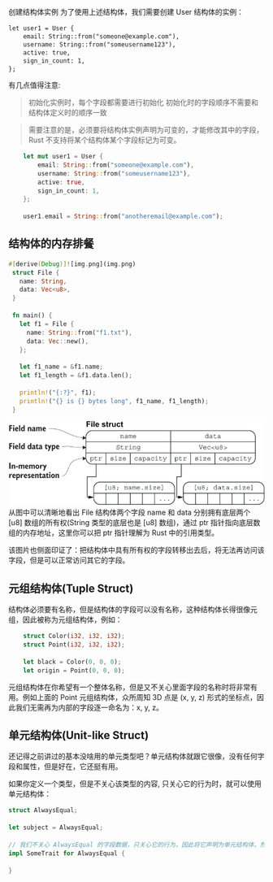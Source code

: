 创建结构体实例
为了使用上述结构体，我们需要创建 User 结构体的实例：

    let user1 = User {
        email: String::from("someone@example.com"),
        username: String::from("someusername123"),
        active: true,
        sign_in_count: 1,
    };
有几点值得注意:

> 初始化实例时，每个字段都需要进行初始化
初始化时的字段顺序不需要和结构体定义时的顺序一致

>  需要注意的是，必须要将结构体实例声明为可变的，才能修改其中的字段，Rust 不支持将某个结构体某个字段标记为可变。
```rust
    let mut user1 = User {
        email: String::from("someone@example.com"),
        username: String::from("someusername123"),
        active: true,
        sign_in_count: 1,
    };

    user1.email = String::from("anotheremail@example.com");

```

## 结构体的内存排餐
```rust
#[derive(Debug)]![img.png](img.png)
 struct File {
   name: String,
   data: Vec<u8>,
 }

 fn main() {
   let f1 = File {
     name: String::from("f1.txt"),
     data: Vec::new(),
   };

   let f1_name = &f1.name;
   let f1_length = &f1.data.len();

   println!("{:?}", f1);
   println!("{} is {} bytes long", f1_name, f1_length);
 }
```
![struct_memory.png](struct_memory.png)
从图中可以清晰地看出 File 结构体两个字段 name 和 data 分别拥有底层两个 [u8] 数组的所有权(String 类型的底层也是 [u8] 数组)，通过 ptr 指针指向底层数组的内存地址，这里你可以把 ptr 指针理解为 Rust 中的引用类型。

该图片也侧面印证了：把结构体中具有所有权的字段转移出去后，将无法再访问该字段，但是可以正常访问其它的字段。

## 元组结构体(Tuple Struct)
结构体必须要有名称，但是结构体的字段可以没有名称，这种结构体长得很像元组，因此被称为元组结构体，例如：
```rust
    struct Color(i32, i32, i32);
    struct Point(i32, i32, i32);

    let black = Color(0, 0, 0);
    let origin = Point(0, 0, 0);
```
元组结构体在你希望有一个整体名称，但是又不关心里面字段的名称时将非常有用。例如上面的 Point 元组结构体，众所周知 3D 点是 (x, y, z) 形式的坐标点，因此我们无需再为内部的字段逐一命名为：x, y, z。

## 单元结构体(Unit-like Struct)
还记得之前讲过的基本没啥用的单元类型吧？单元结构体就跟它很像，没有任何字段和属性，但是好在，它还挺有用。

如果你定义一个类型，但是不关心该类型的内容, 只关心它的行为时，就可以使用 单元结构体：
```rust
struct AlwaysEqual;

let subject = AlwaysEqual;

// 我们不关心 AlwaysEqual 的字段数据，只关心它的行为，因此将它声明为单元结构体，然后再为它实现某个特征
impl SomeTrait for AlwaysEqual {

}

```
